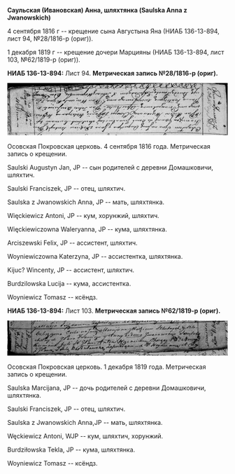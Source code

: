 **Саульская (Ивановская) Анна, шляхтянка (Saulska Anna z Jwanowskich)**

4 сентября 1816 г -- крещение сына Августына Яна (НИАБ 136-13-894, лист
94, №28/1816-р (ориг)).

1 декабря 1819 г -- крещение дочери Марцияны (НИАБ 136-13-894, лист 103,
№62/1819-р (ориг)).

**НИАБ 136-13-894:** Лист 94. **Метрическая запись №28/1816-р (ориг).**

![](./media/40334acfe778e6b2272f8ad589d9ee0a85d964fd.png)

Осовская Покровская церковь. 4 сентября 1816 года. Метрическая запись о
крещении.

Saulski Augustyn Jan, JP -- сын родителей с деревни Домашковичи,
шляхтич.

Saulski Franciszek, JP -- отец, шляхтич.

Saulska z Jwanowskich Anna, JP -- мать, шляхтянка.

Więckiewicz Antoni, JP -- кум, хорунжий, шляхтич.

Więckiewiczowna Waleryanna, JP -- кума, шляхтянка.

Arciszewski Felix, JP -- ассистент, шляхтич.

Woyniewiczowna Katerzyna, JP -- ассистентка, шляхтянка.

Kijuc? Wincenty, JP -- ассистент, шляхтич.

Burdzilowska Lucija -- кума, ассистентка.

Woyniewicz Tomasz -- ксёндз.

**НИАБ 136-13-894:** Лист 103. **Метрическая запись №62/1819-р (ориг).**

![](./media/66076951f5e257c9675d11b6080bdbbc5d1a20fc.png)

Осовская Покровская церковь. 1 декабря 1819 года. Метрическая запись о
крещении.

Saulska Marcijana, JP -- дочь родителей с деревни Домашковичи,
шляхтянка.

Saulski Franciszek, JP -- отец, шляхтич.

Saulska z Jwanowskich Anna,JP -- мать, шляхтянка.

Węckiewicz Antoni, WJP -- кум, шляхтич, хорунжий.

Burdziłowska Tekla, JP -- кума, шляхтянка.

Woyniewicz Tomasz -- ксёндз.
